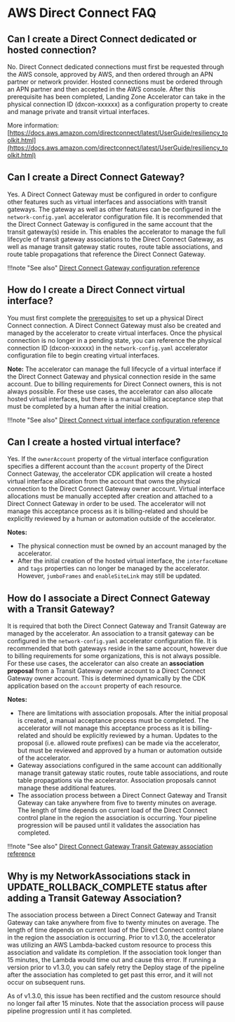 # AWS Direct Connect FAQ

## Can I create a Direct Connect dedicated or hosted connection?

No. Direct Connect dedicated connections must first be requested through the AWS console, approved by AWS, and then ordered through an APN partner or network provider. Hosted connections must be ordered through an APN partner and then accepted in the AWS console. After this prerequisite has been completed, Landing Zone Accelerator can take in the physical connection ID (dxcon-xxxxxx) as a configuration property to create and manage private and transit virtual interfaces.

More information: [https://docs.aws.amazon.com/directconnect/latest/UserGuide/resiliency_toolkit.html](https://docs.aws.amazon.com/directconnect/latest/UserGuide/resiliency_toolkit.html)

## Can I create a Direct Connect Gateway?

Yes. A Direct Connect Gateway must be configured in order to configure other features such as virtual interfaces and associations with transit gateways. The gateway as well as other features can be configured in the `network-config.yaml` accelerator configuration file. It is recommended that the Direct Connect Gateway is configured in the same account that the transit gateway(s) reside in. This enables the accelerator to manage the full lifecycle of transit gateway associations to the Direct Connect Gateway, as well as manage transit gateway static routes, route table associations, and route table propagations that reference the Direct Connect Gateway.

!!!note "See also"
    [Direct Connect Gateway configuration reference](../../typedocs/interfaces/___packages__aws_accelerator_config_dist_config_lib_models_network_config.IDxGatewayConfig.html)

## How do I create a Direct Connect virtual interface?

You must first complete the [prerequisites](https://docs.aws.amazon.com/directconnect/latest/UserGuide/resiliency_toolkit.html#prerequisites) to set up a physical Direct Connect connection. A Direct Connect Gateway must also be created and managed by the accelerator to create virtual interfaces. Once the physical connection is no longer in a pending state, you can reference the physical connection ID (dxcon-xxxxxx) in the `network-config.yaml` accelerator configuration file to begin creating virtual interfaces.

**Note:** The accelerator can manage the full lifecycle of a virtual interface if the Direct Connect Gateway and physical connection reside in the same account. Due to billing requirements for Direct Connect owners, this is not always possible. For these use cases, the accelerator can also allocate hosted virtual interfaces, but there is a manual billing acceptance step that must be completed by a human after the initial creation.

!!!note "See also"
    [Direct Connect virtual interface configuration reference](../../typedocs/interfaces/___packages__aws_accelerator_config_dist_config_lib_models_network_config.IDxVirtualInterfaceConfig.html)

## Can I create a hosted virtual interface?

Yes. If the `ownerAccount` property of the virtual interface configuration specifies a different account than the `account` property of the Direct Connect Gateway, the accelerator CDK application will create a hosted virtual interface allocation from the account that owns the physical connection to the Direct Connect Gateway owner account. Virtual interface allocations must be manually accepted after creation and attached to a Direct Connect Gateway in order to be used. The accelerator will not manage this acceptance process as it is billing-related and should be explicitly reviewed by a human or automation outside of the accelerator.

**Notes:**

- The physical connection must be owned by an account managed by the accelerator.
- After the initial creation of the hosted virtual interface, the `interfaceName` and `tags` properties can no longer be managed by the accelerator. However, `jumboFrames` and `enableSiteLink` may still be updated.

## How do I associate a Direct Connect Gateway with a Transit Gateway?

It is required that both the Direct Connect Gateway and Transit Gateway are managed by the accelerator. An association to a transit gateway can be configured in the `network-config.yaml` accelerator configuration file. It is recommended that both gateways reside in the same account, however due to billing requirements for some organizations, this is not always possible. For these use cases, the accelerator can also create an **association proposal** from a Transit Gateway owner account to a Direct Connect Gateway owner account. This is determined dynamically by the CDK application based on the `account` property of each resource.

**Notes:**

- There are limitations with association proposals. After the initial proposal is created, a manual acceptance process must be completed. The accelerator will not manage this acceptance process as it is billing-related and should be explicitly reviewed by a human. Updates to the proposal (i.e. allowed route prefixes) can be made via the accelerator, but must be reviewed and approved by a human or automation outside of the accelerator.
- Gateway associations configured in the same account can additionally manage transit gateway static routes, route table associations, and route table propagations via the accelerator. Association proposals cannot manage these additional features.
- The association process between a Direct Connect Gateway and Transit Gateway can take anywhere from five to twenty minutes on average. The length of time depends on current load of the Direct Connect control plane in the region the association is occurring. Your pipeline progression will be paused until it validates the association has completed.

!!!note "See also"
    [Direct Connect Gateway Transit Gateway association reference](../../typedocs/interfaces/___packages__aws_accelerator_config_dist_config_lib_models_network_config.IDxTransitGatewayAssociationConfig.html)

## Why is my NetworkAssociations stack in UPDATE_ROLLBACK_COMPLETE status after adding a Transit Gateway Association?

The association process between a Direct Connect Gateway and Transit Gateway can take anywhere from five to twenty minutes on average. The length of time depends on current load of the Direct Connect control plane in the region the association is occurring. Prior to v1.3.0, the accelerator was utilizing an AWS Lambda-backed custom resource to process this association and validate its completion. If the association took longer than 15 minutes, the Lambda would time out and cause this error. If running a version prior to v1.3.0, you can safely retry the Deploy stage of the pipeline after the association has completed to get past this error, and it will not occur on subsequent runs.

As of v1.3.0, this issue has been rectified and the custom resource should no longer fail after 15 minutes. Note that the association process will pause pipeline progression until it has completed.
